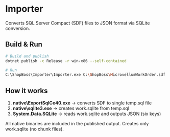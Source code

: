 # Importer

Converts SQL Server Compact (SDF) files to JSON format via SQLite conversion.

## Build & Run

```bash
# Build and publish
dotnet publish -c Release -r win-x86 --self-contained

# Run
C:\ShopBoss\Importer\Importer.exe C:\ShopBoss\MicrovellumWorkOrder.sdf
```

## How it works

1. **native\ExportSqlCe40.exe** → converts SDF to single temp.sql file
2. **native\sqlite3.exe** → creates work.sqlite from temp.sql 
3. **System.Data.SQLite** → reads work.sqlite and outputs JSON (six keys)

All native binaries are included in the published output. Creates only work.sqlite (no chunk files).